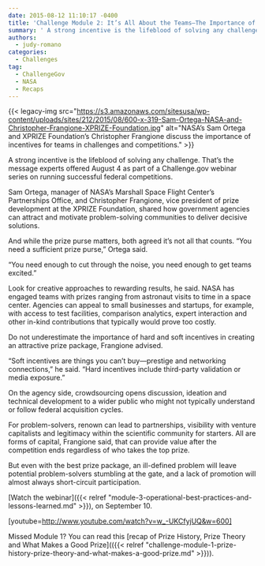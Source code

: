 ```yaml
---
date: 2015-08-12 11:10:17 -0400
title: 'Challenge Module 2: It’s All About the Teams—The Importance of Operational Incentives in Prizes'
summary: ' A strong incentive is the lifeblood of solving any challenge. That&rsquo;s the message experts offered August 4 as part of a Challenge.gov webinar series on running successful federal competitions. Sam Ortega, manager'
authors:
  - judy-romano
categories:
  - Challenges
tag:
  - ChallengeGov
  - NASA
  - Recaps
---
```


{{< legacy-img src="https://s3.amazonaws.com/sitesusa/wp-content/uploads/sites/212/2015/08/600-x-319-Sam-Ortega-NASA-and-Christopher-Frangione-XPRIZE-Foundation.jpg" alt="NASA’s Sam Ortega and XPRIZE Foundation’s Christopher Frangione discuss the importance of incentives for teams in challenges and competitions." >}}

A strong incentive is the lifeblood of solving any challenge. That’s the message experts offered August 4 as part of a Challenge.gov webinar series on running successful federal competitions.

Sam Ortega, manager of NASA’s Marshall Space Flight Center’s Partnerships Office, and Christopher Frangione, vice president of prize development at the XPRIZE Foundation, shared how government agencies can attract and motivate problem-solving communities to deliver decisive solutions.

And while the prize purse matters, both agreed it’s not all that counts. “You need a sufficient prize purse,” Ortega said.

“You need enough to cut through the noise, you need enough to get teams excited.”

Look for creative approaches to rewarding results, he said. NASA has engaged teams with prizes ranging from astronaut visits to time in a space center. Agencies can appeal to small businesses and startups, for example, with access to test facilities, comparison analytics, expert interaction and other in-kind contributions that typically would prove too costly.

Do not underestimate the importance of hard and soft incentives in creating an attractive prize package, Frangione advised.

“Soft incentives are things you can’t buy—prestige and networking connections,” he said. “Hard incentives include third-party validation or media exposure.”

On the agency side, crowdsourcing opens discussion, ideation and technical development to a wider public who might not typically understand or follow federal acquisition cycles.

For problem-solvers, renown can lead to partnerships, visibility with venture capitalists and legitimacy within the scientific community for starters. All are forms of capital, Frangione said, that can provide value after the competition ends regardless of who takes the top prize.

But even with the best prize package, an ill-defined problem will leave potential problem-solvers stumbling at the gate, and a lack of promotion will almost always short-circuit participation.

[Watch the webinar]({{< relref "module-3-operational-best-practices-and-lessons-learned.md" >}}), on September 10.

[youtube=http://www.youtube.com/watch?v=w_-UKCfyjUQ&w=600]
  
Missed Module 1? You can read this [recap of Prize History, Prize Theory and What Makes a Good Prize](({{< relref "challenge-module-1-prize-history-prize-theory-and-what-makes-a-good-prize.md" >}})).